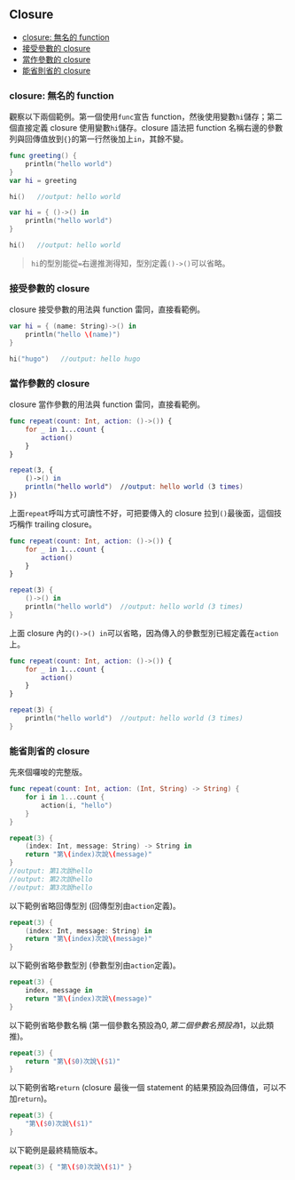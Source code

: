 ## Closure

- [closure: 無名的 function](#function_without_name)
- [接受參數的 closure](#closure_has_parameters)
- [當作參數的 closure](#closure_as_parameter)
- [能省則省的 closure](#omitted_stuffs)

<a name="function_without_name"></a>
### closure: 無名的 function

觀察以下兩個範例。第一個使用`func`宣告 function，然後使用變數`hi`儲存；第二個直接定義 closure 使用變數`hi`儲存。closure 語法把 function 名稱右邊的參數列與回傳值放到`{}`的第一行然後加上`in`，其餘不變。

```swift
func greeting() {
    println("hello world")
}
var hi = greeting

hi()   //output: hello world
```

```swift
var hi = { ()->() in
    println("hello world")
}

hi()   //output: hello world
```

> `hi`的型別能從`=`右邊推測得知，型別定義`()->()`可以省略。

<a name="closure_has_parameters"></a>
### 接受參數的 closure

closure 接受參數的用法與 function 雷同，直接看範例。

```swift
var hi = { (name: String)->() in
    println("hello \(name)")
}

hi("hugo")   //output: hello hugo
```

<a name="closure_as_parameter"></a>
### 當作參數的 closure

closure 當作參數的用法與 function 雷同，直接看範例。

```swift
func repeat(count: Int, action: ()->()) {
    for _ in 1...count {
        action()
    }
}

repeat(3, {
    ()->() in
    println("hello world")  //output: hello world (3 times)
})
```

上面`repeat`呼叫方式可讀性不好，可把要傳入的 closure 拉到`()`最後面，這個技巧稱作 trailing closure。

```swift
func repeat(count: Int, action: ()->()) {
    for _ in 1...count {
        action()
    }
}

repeat(3) {
    ()->() in
    println("hello world")  //output: hello world (3 times)
}
```

上面 closure 內的`()->() in`可以省略，因為傳入的參數型別已經定義在`action`上。

```swift
func repeat(count: Int, action: ()->()) {
    for _ in 1...count {
        action()
    }
}

repeat(3) {
    println("hello world")  //output: hello world (3 times)
}
```

<a name="omitted_stuffs"></a>
### 能省則省的 closure

先來個囉唆的完整版。

```swift
func repeat(count: Int, action: (Int, String) -> String) {
    for i in 1...count {
        action(i, "hello")
    }
}

repeat(3) {
    (index: Int, message: String) -> String in
    return "第\(index)次說\(message)"
}
//output: 第1次說hello
//output: 第2次說hello
//output: 第3次說hello
```

以下範例省略回傳型別 (回傳型別由`action`定義)。

```swift
repeat(3) {
    (index: Int, message: String) in
    return "第\(index)次說\(message)"
}
```

以下範例省略參數型別 (參數型別由`action`定義)。

```swift
repeat(3) {
    index, message in
    return "第\(index)次說\(message)"
}
```

以下範例省略參數名稱 (第一個參數名預設為$0, 第二個參數名預設為$1，以此類推)。

```swift
repeat(3) {
    return "第\($0)次說\($1)"
}
```

以下範例省略`return` (closure 最後一個 statement 的結果預設為回傳值，可以不加`return`)。

```swift
repeat(3) {
    "第\($0)次說\($1)"
}
```

以下範例是最終精簡版本。

```swift
repeat(3) { "第\($0)次說\($1)" }
```